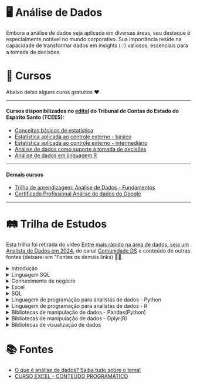 # 🖥️ Análise de Dados

Embora a análise de dados seja aplicada em diversas áreas, seu destaque é especialmente notável no mundo corporativo. Sua importância reside na capacidade de transformar dados em insights (💡) valiosos, essenciais para a tomada de decisões.

# 📝 Cursos  
Abaixo deixo alguns curos gratuitos ❤️.

---
#### Cursos disponibilizados no [edital](https://www.tcees.tc.br/wp-content/uploads/formidable/237/TRILHA-APRENDIZAGEM-ANALISE-DE-DADOS.docx.pdf "Edital") do Tribunal de Contas do Estado do Espirito Santo (TCEES):  
- [Conceitos básicos de estatística](https://www.tcees.tc.br/escola/catalogo-de-cursos/curso/?id=672 "Carga horária: 40:00h")
- [Estatística aplicada ao controle externo - básico](https://www.tcees.tc.br/escola/catalogo-de-cursos/curso/?id=945#titulo-curso "Carga horária: 20:00h")
- [Estatística aplicada ao controle externo - intermediário](https://www.tcees.tc.br/escola/catalogo-de-cursos/curso/?id=949 "Carga horária: 20:00h")
- [Análise de dados como suporte à tomada de decisões](https://www.escolavirtual.gov.br/curso/406 "Carga horária: 30h")
- [Análise de dados em linguagem R](https://www.escolavirtual.gov.br/curso/325/ "Carga horária: 20:00h")
---
#### Demais cursos
- [Trilha de aprendizagem: Análise de Dados - Fundamentos](https://www.escolavirtual.gov.br/trilha/84)
- [Certificado Profissional Análise de dados do Google](https://www.coursera.org/professional-certificates/google-data-analytics "Curso de análise de dados")
---

# 🛤️ Trilha de Estudos  
Esta trilha foi retirada do vídeo [Entre mais rápido na área de dados, seja um Analista de Dados em 2024.](https://youtu.be/VhVAZaOpg-U?si=CCgX1Hk0s9NUDRPw) do canal [Comunidade DS](https://www.youtube.com/@ComunidadeDS) e conteúdo de outras fontes (deixarei em "Fontes os demais links) 👍🏻.

<details>
  <summary>Introdução</summary>

  |Conteúdo|Aula|
  |:--------|:----:|
  |**1. O que é análise de dados**|[Link](https://youtu.be/2KSalyW2_zE?si=OK_3I7qvLrgaKvu4 "Análise de dados: o que é, tipos e qual a sua importância? - Canal: Ploomes")|
  |**2. Tipos de análise de dados**|Link|
  |2.1 Análise descritiva|[Link](https://docs.google.com/document/d/1FquQKzHp7Z9mxSDY7ty6fg_qEjsGfcNO9zornJvAdXQ/edit?usp=sharing)|
  |2.2 Análise de diagnóstico|Link|
  |2.3 Análise preditiva|Link|
  |2.4 Análise prescritiva|Link|
  |**3. Conceitos chaves**|Link|
  |3.1 Coleção|Link|
  |3.2 Cleanup|Link|
  |3.3 Exploração|Link|
  |3.4 Vizualização|Link|
  |3.5 Análise estatística|Link|
  |3.6 Aprendizado de máquina/Machine Learning|Link|
  
</details>

<details>
  <summary>Linguagem SQL</summary>

  |Conteúdo|Aula|
  |--------|----|
  
</details>

<details>
  <summary>Conhecimento de negócio</summary>

  |Conteúdo|Aula|
  |:--------|:----:|
  |**1. Fundamentos de Negócios**|Link|
  |**1.1. Modelos de Negócio**|Link|
  |_**1.1.1 Tipos de Modelos de Negócio**_|Link|
  |1.1.1.1 B2B (Business-to-Business)|Link|
  |1.1.1.2 B2C (Business-to-Consumer)|Link|
  |1.1.1.3 C2C (Consumer-to-Consumer)|Link|
  |1.1.1.4 D2C (Direct-to-Consumer)|Link|
  |***1.1.2 Componentes dos Modelos de Negócio***|Link|
  |1.1.2.1 Proposta de Valor|Link|
  |1.1.2.2 Segmentos de Clientes|Link|
  |1.1.2.3 Canais de Distribuição|Link|
  |1.1.2.4 Relacionamento com Clientes|Link|
  |1.1.2.5 Fluxos de Receita|Link|
  |**1.2 Estratégia Empresarial**|Link|
  |***1.2.1 Formulação de Estratégia***|Link|
  |1.2.1.1 Missão, Visão, Valores|Link|
  |1.2.1.2 Análise SWOT (Forças, Fraquezas, Oportunidades, Ameaças)|Link|
  |***1.2.2 Modelos de Planejamento Estratégico***|Link|
  |1.2.2.1 Matriz BCG (Boston Consulting Group)|Link|
  |1.2.2.2 Modelo de Forças de Porter|Link|
  |**1.3. Gestão de Projetos**|Link|
  |***1.3.1 Ciclo de Vida do Projeto***|Link|
  |1.3.1.1 Iniciação, Planejamento, Execução, Monitoramento e Controle, Encerramento|Link|
  |***1.3.2 Metodologias de Projeto***|Link|
  |1.3.2.1 Tradicional (Waterfall)|Link|
  |1.3.2.2 Ágil (Scrum, Kanban)|Link|
  |***1.3.3 Ferramentas de Gerenciamento***|Link|
  |1.3.3.1 Gantt Charts, Critical Path Method (CPM)|Link|
  |**1.4. Processos de Negócio**|Link|
  |***1.4.1 Mapeamento de Processos***|Link|
  |1.4.1.1 Identificação de Entradas, Saídas, e Atividades|Link|
  |***1.4.2 Otimização de Processos***|Link|
  |1.4.2.1 Lean, Six Sigma|Link|
  |***1.4.3 Gestão da Qualidade***|Link|
  |1.4.3.1 Controle de Qualidade, Melhoria Contínua|Link|
  |**1.5. Gestão de Riscos**|Link|
  |***1.5.1 Identificação de Riscos***|Link|
  |1.5.1.1 Tipos de Riscos (Operacional, Financeiro, Estratégico, Compliance)|Link|
  |***1.5.2 Avaliação de Riscos***|Link|
  |1.5.2.1 Qualitativa, Quantitativa|Link|
  |***1.5.3 Mitigação de Riscos***|Link|
  |1.5.3.1 Planos de Resposta a Riscos|Link|
  |**2. Finanças e Contabilidade**|Link|
  |**2.1. Contabilidade Financeira**|Link|
  |***2.1.1 Demonstrações Financeiras***|Link|
  |2.1.1.1 Balanço Patrimonial|Link|
  |2.1.1.2 Demonstração de Resultados|Link|
  |2.1.1.3 Demonstração de Fluxo de Caixa|Link|
  |***2.1.2 Principais Contas***|Link|
  |2.1.2.1 Ativos, Passivos, Patrimônio Líquido, Receita, Despesas|Link|
  |**2.2. Análise Financeira**|Link|
  |***2.2.1 Indicadores Financeiros***|Link|
  |2.2.1.1 Liquidez (Razão Corrente, Quick Ratio)|Link|
  |2.2.1.2 Rentabilidade (Margem de Lucro, ROE, ROA)|Link|
  |***2.2.2 Análise Horizontal e Vertical***|Link|
  |2.2.2.1 Análise de Tendências, Composição de Demonstrativos|Link|
  |**2.3. Orçamento e Planejamento Financeiro**|Link|
  |***2.3.1 Previsão Financeira***|Link|
  |2.3.1.1 Projeções de Receita e Despesa|Link|
  |***2.3.2 Modelagem de Cenários***|Link|
  |2.3.2.1 Análise de Sensibilidade, Simulações|Link|
  |**2.4. Gestão de Custos**|Link|
  |***2.4.1 Custos Fixos e Variáveis***|Link|
  |2.4.1.1 Análise de Break-even, Margem de Contribuição|Link|
  |***2.4.2 Contabilidade de Custos***|Link|
  |2.4.2.1 Custeio por Absorção, Custeio Variável|Link|
  |**3. Marketing e Vendas**|Link|
  |**3.1. Estratégia de Marketing**|Link|
  |***3.1.1 Análise de Mercado***|Link|
  |3.1.1.1 Segmentação, Targeting, Posicionamento|Link|
  |***3.1.2 Mix de Marketing (4 P’s)***|Link|
  |3.1.2.1 Produto, Preço, Praça, Promoção|Link|
  |***3.1.3 Planejamento de Campanhas***|Link|
  |3.1.3.1 Objetivos, Público-alvo, Canais|Link|
  |**3.2. Análise de Clientes**|Link|
  |***3.2.1 Segmentação de Clientes***|Link|
  |3.2.1.1 Demográfica, Geográfica, Psicográfica, Comportamental|Link|
  |***3.2.2 Gestão de Relacionamento com Clientes (CRM)***|Link|
  |3.2.2.1 Ciclo de Vida do Cliente, Valor do Cliente ao Longo do Tempo (CLTV)|Link|
  |**3.3. Métricas de Marketing**|Link|
  |***3.3.1 Métricas de Desempenho***|Link|
  |3.3.1.1 ROI de Marketing, Taxa de Conversão, Custo por Aquisição (CPA)|Link|
  |***3.3.2 Análise de Campanhas***|Link|
  |3.3.2.1 A/B Testing, Métricas de Campanhas Digitais (CTR, CPC, CPA)|Link|
  |**3.4. Estratégia de Vendas**|Link|
  |***3.4.1 Ciclo de Vendas***|Link|
  |3.4.1.1 Prospecção, Qualificação, Fechamento|Link|
  |***3.4.2 Gestão de Pipeline de Vendas***|Link|
  |3.4.2.1 Previsão de Vendas, CRM|Link|
  |**4. Operações e Logística**|Link|
  |**4.1. Gestão de Operações**|Link|
  |***4.1.1 Cadeia de Suprimentos***|Link|
  |4.1.1.1 Planejamento de Demanda, Gestão de Estoques, Logística|Link|
  |***4.1.2 Produção e Serviços***|Link|
  |4.1.2.1 Planejamento e Controle de Produção, Gestão da Capacidade|Link|
  |**4.2. Gestão da Qualidade**|Link|
  |***4.2.1 Modelos de Qualidade***|Link|
  |4.2.1.1 ISO 9001, Total Quality Management (TQM)|Link|
  |***4.2.2 Ferramentas de Qualidade***|Link|
  |4.2.2.1 Diagrama de Ishikawa, Pareto, Controle Estatístico de Processo (CEP)|Link|
  |**4.3. Otimização de Processos**|Link|
  |***4.3.1 Metodologias de Melhoria***|Link|
  |4.3.1.1 Lean, Six Sigma|Link|
  |***4.3.2 Análise de Gargalos***|Link|
  |4.3.2.1 Identificação e Mitigação de Gargalos na Produção|Link|
  |**5. Pesquisa e Desenvolvimento (P&D)**|Link|
  |**5.1. Inovação e Desenvolvimento de Produtos**|Link|
  |***5.1.1 Gestão de Inovação***|Link|
  |5.1.1.1 Ciclo de Vida do Produto, Gestão de Portfólio de Produtos|Link|
  |***5.1.2 Desenvolvimento Ágil***|Link|
  |5.1.2.1 Metodologias de Desenvolvimento Ágil (Scrum, Kanban)|Link|
  |**5.2. Propriedade Intelectual**|Link|
  |***5.2.1 Patentes e Marcas***|Link|
  |5.2.1.1 Processos de Registro, Gestão de Propriedade Intelectual|Link|
  |**6. Governança e Conformidade**|Link|
  |**6.1. Governança Corporativa**|Link|
  |***6.1.1 Estrutura de Governança***|Link|
  |6.1.1.1 Conselho de Administração, Comitês|Link|
  |***6.1.2 Práticas de Governança***|Link|
  |6.1.2.1 Transparência, Responsabilidade, Equidade|Link|
  |**6.2. Conformidade Regulamentar**|Link|
  |***6.2.1 Regulamentações Relevantes***|Link|
  |6.2.1.1 GDPR, LGPD, SOX (Sarbanes-Oxley Act)|Link|
  |***6.2.2 Programas de Conformidade***|Link|
  |6.2.2.1 Implementação de Controles Internos, Auditorias de Conformidade|Link|
  |**6.3. Gestão de Riscos**|Link|
  |***6.3.1 Identificação e Avaliação de Riscos***|Link|
  |6.3.1.1 Riscos Operacionais, Riscos de Compliance, Riscos Financeiros|Link|
  |***6.3.2 Mitigação e Resposta a Riscos***|Link|
  |6.3.2.1 Planos de Continuidade de Negócios, Gestão de Crises|Link|
  |**7. Inteligência de Mercado**|Link|
  |**7.1. Análise de Concorrência**|Link|
  |***7.1.1 Benchmarking***|Link|
  |7.1.1.1 Comparação de Performance com Concorrentes|Link|
  |***7.1.2 Análise de Forças de Porter***|Link|
  |7.1.2.1 Rivalidade Competitiva, Poder de Negociação, Ameaça de Novos Entrantes|Link|
  |**7.2. Previsão de Mercado**|Link|
  |***7.2.1 Tendências e Projeções***|Link|
  |7.2.1.1 Identificação de Tendências, Modelagem de Cenários|Link|
  |***7.2.2 Análise de Dados de Mercado***|Link|
  |7.2.2.1 Pesquisas de Mercado, Dados de Venda|Link|
  |**7.3. Gestão de Informações**|Link|
  |***7.3.1 Sistemas de Informação***|Link|
  |7.3.1.1 CRM, ERP, Sistemas de BI (Business Intelligence)|Link|
  |**8. Gestão de Pessoas e Cultura Organizacional**|Link|
  |**8.1. Gestão de Recursos Humanos**|Link|
  |***8.1.1 Recrutamento e Seleção***|Link|
  |8.1.1.1 Processos de Recrutamento, Técnicas de Entrevista|Link|
  |***8.1.2 Desenvolvimento e Retenção***|Link|
  |8.1.2.1 Planos de Carreira, Programas de Treinamento|Link|
  |**8.2. Cultura Organizacional**|Link|
  |***8.2.1 Desenvolvimento de Cultura***|Link|
  |8.2.1.1 Valores e Normas Organizacionais|Link|
  |***8.2.2 Engajamento de Funcionários***|Link|
  |8.2.2.1 Satisfação no Trabalho, Retenção de Talentos|Link|
  |**8.3. Gestão de Desempenho**|Link|
  |***8.3.1 Avaliação de Desempenho***|Link|
  |8.3.1.1 Métodos de Avaliação, Feedback Contínuo|Link|
  |***8.3.2 Planejamento de Sucessão***|Link|
  |8.3.2.1 Identificação de Talentos, Planos de Desenvolvimento|Link|
  
</details>

<details>
  <summary>Excel</summary>

  |Conteúdo|Aula|
  |:--------|:----:|
  |**1. Configuração de planilhas no Excel**|Link|
  |1.1 Edição de Planilha|Link|
  |1.2 Congelando e descongelando células|Link|
  |1.3 Salvando uma planilha com e sem proteção|Link|
  |1.4 Criando e formatando tabelas dinâmicas|Link|
  |1.5 Criando uma planilha|Link|
  |1.6 Modelos de pasta de trabalho|Link|
  |1.7 Vinculando pastas de trabalho|Link|
  |1.8 Formatação condicional|Link|
  |1.9 Gerenciando uma planilha|Link|
  |1.10 Inserindo novas planilhas|Link|
  |1.11 Renomeando uma planilha|Link|
  |1.12 Copiando o conteúdo de uma planilha|Link|
  |1.13 Trabalhando com múltiplas planilhas|Link|
  |1.14 Selecionando planilhas|Link|
  |1.15 Consolidando as planilhas|Link|
  |1.16 Mover ou copiar planilhas para outra pasta|Link|
  |1.17 Movendo a planilha de posição na mesma pasta|Link|
  |1.18 Excluindo uma planilha|Link|
  |**2. Listas de Dados**|Link|
  |2.1 Classificação e Alteração de Dados|Link|
  |2.2 Gerenciando Informações em Listas|Link|
  |2.3 Exemplo de Lista de Dados|Link|
  |2.4 Classificação de Registros|Link|
  |2.5 Classificação Personalizada|Link|
  |2.6 Utilizando o Auto Filtro|Link|
  |2.7 Filtros avançados|Link|
  |2.8 Congelando e Descongelando Títulos|Link|
  |2.9 Verificação de Ortografia e Gramática|Link|
  |2.10 Formatação Condicional|Link|
  |2.11 Validação|Link|
  |2.12 Barras de Dados|Link|
  |2.13 Conjunto de ícones|Link|
  |**3. Aplicação e gestão de fórmulas**|Link|
  |3.1 Trabalho com Fórmulas|Link|
  |3.2 Utilizando fórmulas do Excel para calcular dados|Link|
  |3.3 Copiando células com fórmulas para manipulação da planilha|Link|
  |3.4 Utilizando os recursos da função AutoSoma|Link|
  |3.5 Funções|Link|
  |3.6 Dados do Tipo Data e Hora|Link|
  |3.7 Como o Excel Interpreta os Dados do Tipo Data e Hora|Link|
  |3.8 Sintaxe (estrutura) das Funções|Link|
  |3.9 Funções de Data|Link|
  |3.10 Função HOJE|Link|
  |3.11 Sintaxe e utilização da Função HOJE|Link|
  |3.12 Função DIA.DA.SEMANA|Link|
  |3.13 Sintaxe e utilização da Função DIA.DA.SEMANA|Link|
  |3.14 Função DIATRABALHO|Link|
  |3.15 Sintaxe e utilização da Função DIATRABALHO|Link|
  |3.16 Função DIATRABALHOTOTAL|Link|
  |3.17 Sintaxe e utilização da função DIATRABALHOTOTAL|Link|
  |3.18 Função DATADIF|Link|
  |3.19 Sintaxe e utilização da Função DATADIF|Link|
  |3.20 Funções de Hora|Link|
  |3.21 Funções HORA, MINUTO e SEGUNDO|Link|
  |3.22 Sintaxe e utilização das Funções HORA, MINUTO e SEGUNDO|Link|
  |3.23 Função de Procura Horizontal (PROCH) Link|
  |3.24 O parâmetro procurar_intervalo|Link|
  |3.25 Tabela matriz em outro local|Link|
  |3.26 Função de Procura Vertical (PROCV)|Link|
  |3.27 O parâmetro procurar_intervalo|Link|
  |3.28 Tabela matriz em outro local|Link|
  |3.29 PROCV com cálculos|Link|
  |3.30 Função Condicional SE|Link|
  |3.31 Sintaxe e utilização da função SE|Link|
  |3.32 Função SE aninhada|Link|
  |3.33 SE ENCADEDO; SE(E); SE(OU)|Link|
  |3.34 Função E|Link|
  |3.35 Função OU|Link|
  |3.36 É.NÃO.DISP|Link|
  |3.37 SOMASE, MÉDIASE E CONT.SE|Link|
  |**4. Impressão**|Link|
  |4.1 Pré-visualização|Link|
  |4.2 Quebra de página|Link|
  |4.3 Área de impressão|Link|
  |4.4 Configuração de página|Link|
  |4.5 Cabeçalho e rodapé|Link|
  |4.6 Margens|Link|
  |4.7 Ajuste à folha|Link|
  |4.8 Impressão de título|Link|
  |**5. Aplicação e gestão de gráficos**|Link|
  |5.1 Revisão Sobre o Objetivo dos Gráficos|Link|
  |5.2 Tipos e Subtipos de Gráficos|Link|
  |5.3 Como alterar o Tipo do Gráfico|Link|
  |5.4 Alterando e atualizando os dados da planilha e do gráfico|Link|
  |5.5 Revisão Sobre o Gráfico de Colunas|Link|
  |5.6 Subtipos do Gráfico de Colunas|Link|
  |5.7 Subtipo Colunas 100% Empilhadas|Link|
  |5.8 Gráfico de Linhas|Link|
  |5.9 Gráfico de Pizza (Circular)|Link|
  |5.10 Como Alterar o Estilo do Gráfico|Link|
  |5.11 Como Alterar o Layout do Gráfico|Link|
  |5.12 Efeitos Opcionais|Link|
  |5.13 Gráfico de Barra|Link|
  |5.14 Gráfico de Área|Link|
  |**6. Tabela Dinâmica**|Link|
  |6.1 O que é Tabela Dinâmica e qual é a sua utilidade (PivotTable)|Link|
  |6.2 Quando usar uma Tabela Dinâmica|Link|
  |6.3 Etapas recomendadas para elaborar uma Tabela Dinâmica|Link|
  |6.4 Como criar uma Tabela Dinâmica|Link|
  |6.5 As 4 dimensões de uma Tabela Dinâmica|Link|
  |6.6 Relação entre os dados da planilha original e a lista de campos|Link|
  |6.7 Como inserir e excluir dados na Tabela Dinâmica|Link|
  |6.8 Como agrupar e desagrupar dados em uma Tabela Dinâmica|Link|
  |6.9 Inserindo novos campos para atender uma nova solicitação|Link|
  |6.10 Como acrescentar uma coluna de porcentagem|Link|
  |6.11 Como formatar dados na Tabela Dinâmica|Link|
  |6.12 Como aplicar um estilo na Tabela Dinâmica|Link|
  |6.13 Como classificar dados na Tabela Dinâmica|Link|
  |6.14 Como filtrar dados na Tabela Dinâmica|Link|
  |6.15 Como limpar (apagar) os Filtros|Link|
  |6.16 Como pesquisar dados na Tabela Dinâmica|Link|
  |6.17 Como usar a dimensão Filtro de Relatório|Link|
  |6.18 Como trocar o Rótulo de Linha por Coluna|Link|
  |6.19 Como inserir novos campos a partir da Tabela Dinâmica|Link|
  |6.20 Como atualizar os dados editados|Link|
  |6.21 Como Inserir novos registros na planilha original e atualizá-los|Link|
  |6.22 Como gerar Gráficos Dinâmicos conjugados|Link|
  |**7. Gráfico Dinâmico**|Link|
  |7.1 O que é Gráfico Dinâmico e qual é a sua utilidade|Link|
  |7.2 Como criar um Gráfico Dinâmico|Link|
  |7.3 Os 4 elementos de um Gráfico Dinâmico|Link|
  |7.4 Como inserir dados no Gráfico Dinâmico|Link|
  |7.5 Como agrupar e desagrupar dados em um Gráfico Dinâmico|Link|
  |7.6 Como classificar dados no Gráfico Dinâmico|Link|
  |7.7 Como filtrar dados no Gráfico Dinâmico|Link|
  |7.8 Como inserir um segundo eixo no Gráfico Dinâmico|Link|
  |7.9 Como alternar entre linha/coluna|Link|
  |7.10 Como mover o Gráfico Dinâmico|Link|
  |**8. Trabalho em grupo**|Link|
  |8.1 Compartilhando arquivos e planilhas|Link|
  |8.2 Realçando alterações|Link|
  |8.3 Controlando alterações|Link|
  |8.4 Inserção de comentários|Link|
  |8.5 Planilha na internet|Link|
  |8.6 Proteção de planilhas|Link|
  
</details>

<details>
  <summary>SQL</summary>

  |Conteúdo|Aula|
  |--------|----|
  |**1. Introdução**|Link|
  |1.1 O que são bancos de dados relacionais?|Link|
  |1.2 Benefícios e limitações do RDBMS|Link|
  |1.3 SQL vs NoSQL|Link|
  |**2. Sintaxe SQL Básica**|Link|
  |2.1 Palavras-chave SQL|Link|
  |2.2 Tipos de dados|Link|
  |2.3 Operadores|Link|
  |2.4 Declarações|Link|
  |2.4.1 SELECT|Link|
  |2.4.2 INSERT|Link|
  |2.4.3 UPDATE|Link|
  |2.4.4 DELETE|Link|
  |**3. Linguagem de definição de dados (DDL)**|Link|
  |3.1 Drop table/Eliminar tabela|Link|
  |3.2 Creat table/Criar tabela|Link|
  |3.3 Alter table/Alterar a tabela|Link|
  |3.4 Truncate table/Truncar tabela|Link|
  |**4. Linguagem de manipulação de dados (DML)**|Link|
  |4.1 From|Link|
  |4.2 Where|Link|
  |4.3 Order by|Link|
  |4.4 group by|Link|
  |4.5 Having|Link|
  |4.6 Join's|Link|
  |4.7 Insert|Link|
  |4.8 Update|Link|
  |4.9 Delete|Link|
  |**5. Consultas agregadas**|Link|
  |**6. Restrições de dados**|Link|
  |**7. Consultas SQL JOIN**|Link|
  |**8. Subconsultas**|Link|
  |**9. Funções SQL Avançadas**|Link|
  |**10. Vizualizações**|Link|
  |**11. Índices**|Link|
  |**12. Transações**|Link|
  |**13. Integridade e segurança de dados**|Link|
  |**14. Procedimentos e funções armazenados**|Link|
  |**15. Otimização de performance**|Link|
  |**16. Conceitos avançados de SQL**|Link|
  |16.1 Consultas recursivas|Link|
  |16.2 Operações dinâmicas e não dinâmicas|Link|
  |16.3 Funções de janela|Link|
  |16.3.1 dense_rank|Link|
  |16.3.2 rank|Link|
  |16.3.3 Row_number|Link|
  |16.3.4 lead|Link|
  |16.3.5 log|Link|
  |16.4 CTEs (expressões de tabela comuns)|Link|
  |16.5 SQL Dinâmico|Link|

</details>

<details>
  <summary>Linguagem de programação para analistas de dados - Python</summary>

  |Coteúdo|Aula|
  |-------|----|
  
</details>

<details>
  <summary>Linguagem de programação para analistas de dados - R</summary>

  |Coteúdo|Aula|
  |-------|----|
  
</details>

<details>
  <summary>Bibliotecas de manipulação de dados - Pandas(Python)</summary>
  
  |Coteúdo|Aula|
  |-------|----|
  
</details>

<details>
  <summary>Bibliotecas de manipulação de dados - Dplyr(R)</summary>

  |Coteúdo|Aula|
  |-------|----|
  
</details>

<details>
  <summary>Bibliotecas de visualização de dados</summary>

  |Conteúdo|Aula|
  |--------|----|
  |**1. Matplotlib**|Link|
  |**2. Ggplot2**|Link|
  
</details>

# 📚 Fontes

- [O que é análise de dados? Saiba tudo sobre o tema!](https://www.cortex-intelligence.com/blog/inteligencia-de-mercado/o-que-e-analise-de-dados "O que é análise de dados")
- [CURSO EXCEL - CONTEÚDO PROGRAMÁTICO](https://ifrs.edu.br/wp-content/uploads/2018/08/CONTEUDO-PROGRAMATICO-DIVULGA%C3%87%C3%83O-NO-SITE.pdf)
